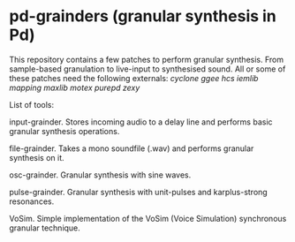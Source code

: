 pd-grainders (granular synthesis in Pd)
=======================================

This repository contains a few patches to perform granular synthesis. From sample-based granulation to live-input to synthesised sound. All or some of these patches need the following externals: *cyclone ggee hcs iemlib mapping maxlib motex purepd zexy*

List of tools:

input-grainder. Stores incoming audio to a delay line and performs basic granular synthesis operations.

file-grainder. Takes a mono soundfile (.wav) and performs granular synthesis on it.

osc-grainder. Granular synthesis with sine waves.

pulse-grainder. Granular synthesis with unit-pulses and karplus-strong resonances.

VoSim. Simple implementation of the VoSim (Voice Simulation) synchronous granular technique.
